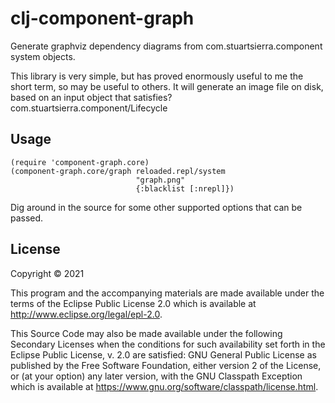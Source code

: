 # clj-component-graph

Generate graphviz dependency diagrams from com.stuartsierra.component system objects.

This library is very simple, but has proved enormously useful to me the short term, so may be useful to others. It will generate an image file on disk, based on an input object that satisfies? com.stuartsierra.component/Lifecycle

## Usage

```
(require 'component-graph.core)
(component-graph.core/graph reloaded.repl/system
                            "graph.png"
                            {:blacklist [:nrepl]})
```

Dig around in the source for some other supported options that can be passed.

## License

Copyright © 2021

This program and the accompanying materials are made available under the
terms of the Eclipse Public License 2.0 which is available at
http://www.eclipse.org/legal/epl-2.0.

This Source Code may also be made available under the following Secondary
Licenses when the conditions for such availability set forth in the Eclipse
Public License, v. 2.0 are satisfied: GNU General Public License as published by
the Free Software Foundation, either version 2 of the License, or (at your
option) any later version, with the GNU Classpath Exception which is available
at https://www.gnu.org/software/classpath/license.html.
